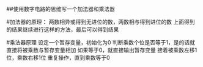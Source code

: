 ##使用数字电路的思维写一个加法器和乘法器

#加法器的原理：
两数相异或得到无进位的数，两数相与得到进位的数
上面得到的结果继续进行这样的方法，最后可以得到结果

#乘法器原理
设定一个暂存变量，初始化为0
判断乘数个位是否等于1，是的话就直接将被乘数与暂存变量相加
如果等于0，就直接输出暂存变量
接着被乘数左移1位，乘数右移1位
重复操作，直到乘数等于0
